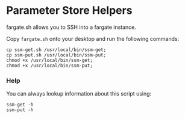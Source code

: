 # Parameter Store Helpers

fargate.sh allows you to SSH into a fargate instance.

Copy `fargate.sh` onto your desktop and run the following commands:

```
cp ssm-get.sh /usr/local/bin/ssm-get;
cp ssm-put.sh /usr/local/bin/ssm-put;
chmod +x /usr/local/bin/ssm-get;
chmod +x /usr/local/bin/ssm-put;
```

### Help

You can always lookup information about this script using:

```
ssm-get -h
ssm-put -h
```
